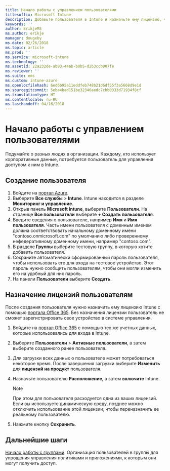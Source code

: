 ```yaml
---
title: Начало работы с управлением пользователями
titlesuffix: Microsoft Intune
description: Добавьте пользователя в Intune и назначьте ему лицензию, чтобы у него был доступ к ресурсам компании на мобильных устройствах.
keywords: ''
author: ErikjeMS
ms.author: erikje
manager: dougeby
ms.date: 02/26/2018
ms.topic: article
ms.prod: ''
ms.service: microsoft-intune
ms.technology: ''
ms.assetid: 22a232de-ab93-44ab-b0b5-d2b3ccb007fe
ms.reviewer: ''
ms.suite: ems
ms.custom: intune-azure
ms.openlocfilehash: 6ed6b95a11eddfeb748b21d6df55f3a5668d9e1d
ms.sourcegitcommit: 5eba4bad151be32346aedc7cbb0333d71934f8cf
ms.translationtype: HT
ms.contentlocale: ru-RU
ms.lasthandoff: 04/16/2018
---
```

# <a name="get-started-managing-users"></a>Начало работы с управлением пользователями

Подумайте о разных людях в организации. Каждому, кто использует корпоративные данные, потребуется пользователь для управления доступом к ним в Intune.

## <a name="how-do-i-create-a-user"></a>Создание пользователя

1. Войдите на [портал Azure](https://portal.azure.com).
2. Выберите **Все службы** > **Intune**. Intune находится в разделе **Мониторинг и управление**.
3. Открыв панель **Microsoft Intune**, выберите **Пользователи**. На странице **Все пользователи** выберите **+ Создать пользователя**.
4. Введите сведения о пользователе, например **Имя** и **Имя пользователя**. Часть имени пользователя с доменным именем должна соответствовать начальному доменному имени "contoso.onmicrosoft.com" по умолчанию либо проверенному нефедеративному доменному имени, например "contoso.com".
5. В разделе **Группы** выберите тестовую группу, в которую хотите добавить пользователя.
6. Сохраните автоматически сформированный пароль пользователя, чтобы использовать его для входа на тестовое устройство. Этот пароль нужно сообщить пользователям, чтобы они могли изменить его на удобный для них пароль.
7. На панели **Пользователи** выберите **Создать**.

## <a name="assigning-licenses-to-users"></a>Назначение лицензий пользователям

После создания пользователя нужно назначить ему лицензию Intune с помощью [портала Office 365](http://go.microsoft.com/fwlink/p/?LinkId=698854). Без назначения лицензии пользователь не сможет зарегистрировать свое устройство в системе управления.

1. Войдите на [портал Office 365](http://go.microsoft.com/fwlink/p/?LinkId=698854) с помощью тех же учетных данных, которые использовались для входа в Intune.
2. Выберите **Пользователи** > **Активные пользователи**, а затем выберите созданного ранее пользователя.
3. Для загрузки всех данных о пользователе может потребоваться некоторое время. После завершения загрузки выберите **Изменить** для **лицензий на продукт** пользователя.
4. Назначьте пользователю **Расположение**, а затем **включите** Intune.

   > [!NOTE]
   > При этом для пользователя расходуется одна из ваших лицензий. Если вы используете динамическую среду, позднее можно отключить использование этой лицензии, чтобы переназначить ее реальному пользователю.

5. Нажмите кнопку **Сохранить**.

## <a name="next-steps"></a>Дальнейшие шаги

[Начало работы с группами](get-started-groups.md). Организация пользователей в группы для упрощения управления политиками и приложениями, к которым они могут получить доступ.
